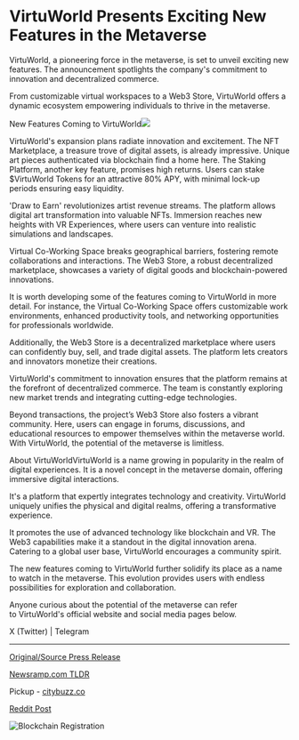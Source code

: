 # VirtuWorld Presents Exciting New Features in the Metaverse

VirtuWorld, a pioneering force in the metaverse, is set to unveil exciting new features. The announcement spotlights the company's commitment to innovation and decentralized commerce.

From customizable virtual workspaces to a Web3 Store, VirtuWorld offers a dynamic ecosystem empowering individuals to thrive in the metaverse.

New Features Coming to VirtuWorld![](https://api.blockchainwire.io/uploads/BlockAdventureSRL/editor_image/c800b1e1-005f-4826-8ece-8b1ec13f436d.jpeg)

VirtuWorld's expansion plans radiate innovation and excitement. The NFT Marketplace, a treasure trove of digital assets, is already impressive. Unique art pieces authenticated via blockchain find a home here. The Staking Platform, another key feature, promises high returns. Users can stake $VirtuWorld Tokens for an attractive 80% APY, with minimal lock-up periods ensuring easy liquidity.

'Draw to Earn' revolutionizes artist revenue streams. The platform allows digital art transformation into valuable NFTs. Immersion reaches new heights with VR Experiences, where users can venture into realistic simulations and landscapes.

Virtual Co-Working Space breaks geographical barriers, fostering remote collaborations and interactions. The Web3 Store, a robust decentralized marketplace, showcases a variety of digital goods and blockchain-powered innovations.

It is worth developing some of the features coming to VirtuWorld in more detail. For instance, the Virtual Co-Working Space offers customizable work environments, enhanced productivity tools, and networking opportunities for professionals worldwide.

Additionally, the Web3 Store is a decentralized marketplace where users can confidently buy, sell, and trade digital assets. The platform lets creators and innovators monetize their creations.

VirtuWorld's commitment to innovation ensures that the platform remains at the forefront of decentralized commerce. The team is constantly exploring new market trends and integrating cutting-edge technologies.

Beyond transactions, the project’s Web3 Store also fosters a vibrant community. Here, users can engage in forums, discussions, and educational resources to empower themselves within the metaverse world. With VirtuWorld, the potential of the metaverse is limitless.

About VirtuWorldVirtuWorld is a name growing in popularity in the realm of digital experiences. It is a novel concept in the metaverse domain, offering immersive digital interactions.

It's a platform that expertly integrates technology and creativity. VirtuWorld uniquely unifies the physical and digital realms, offering a transformative experience.

It promotes the use of advanced technology like blockchain and VR. The Web3 capabilities make it a standout in the digital innovation arena. Catering to a global user base, VirtuWorld encourages a community spirit.

The new features coming to VirtuWorld further solidify its place as a name to watch in the metaverse. This evolution provides users with endless possibilities for exploration and collaboration.

Anyone curious about the potential of the metaverse can refer to VirtuWorld's official website and social media pages below.

X (Twitter) | Telegram 

---

[Original/Source Press Release](https://blockchainwire.io/press-release/virtuworld-presents-exciting-new-features-in-the-metaverse)
                    

[Newsramp.com TLDR](https://newsramp.com/curated-news/virtuworld-to-unveil-exciting-new-features-in-the-metaverse/349b7b1ac1cfd7b6124bf5c7968c4303) 


Pickup - [citybuzz.co](https://citybuzz.co/2024/01/11/virtuworld-unveils-groundbreaking-features-in-the-metaverse)
 



[Reddit Post](https://www.reddit.com/r/GamingNewsRamp/comments/1avdpw1/virtuworld_to_unveil_exciting_new_features_in_the/) 



![Blockchain Registration](https://cdn.newsramp.app/blockchainwire/qrcode/242/11/mossm1B0.webp)